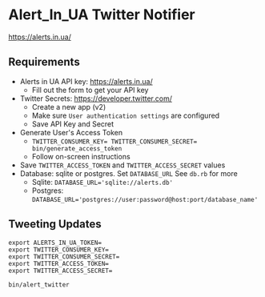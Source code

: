 
# Alert_In_UA Twitter Notifier

https://alerts.in.ua/

## Requirements

* Alerts in UA API key: https://alerts.in.ua/
  * Fill out the form to get your API key
* Twitter Secrets: https://developer.twitter.com/
  * Create a new app (v2)
  * Make sure `User authentication settings` are configured
  * Save API Key and Secret
* Generate User's Access Token
  * `TWITTER_CONSUMER_KEY= TWITTER_CONSUMER_SECRET= bin/generate_access_token`
  * Follow on-screen instructions
* Save `TWITTER_ACCESS_TOKEN` and `TWITTER_ACCESS_SECRET` values
* Database: sqlite or postgres. Set `DATABASE_URL` See `db.rb` for more
  * Sqlite: `DATABASE_URL='sqlite://alerts.db'`
  * Postgres: `DATABASE_URL='postgres://user:password@host:port/database_name'`

## Tweeting Updates

```
export ALERTS_IN_UA_TOKEN= 
export TWITTER_CONSUMER_KEY= 
export TWITTER_CONSUMER_SECRET= 
export TWITTER_ACCESS_TOKEN= 
export TWITTER_ACCESS_SECRET= 

bin/alert_twitter
```

